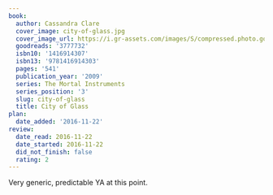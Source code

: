 ```yaml
---
book:
  author: Cassandra Clare
  cover_image: city-of-glass.jpg
  cover_image_url: https://i.gr-assets.com/images/S/compressed.photo.goodreads.com/books/1369452339l/3777732._SX98_.jpg
  goodreads: '3777732'
  isbn10: '1416914307'
  isbn13: '9781416914303'
  pages: '541'
  publication_year: '2009'
  series: The Mortal Instruments
  series_position: '3'
  slug: city-of-glass
  title: City of Glass
plan:
  date_added: '2016-11-22'
review:
  date_read: 2016-11-22
  date_started: 2016-11-22
  did_not_finish: false
  rating: 2
---
```


Very generic, predictable YA at this point.
